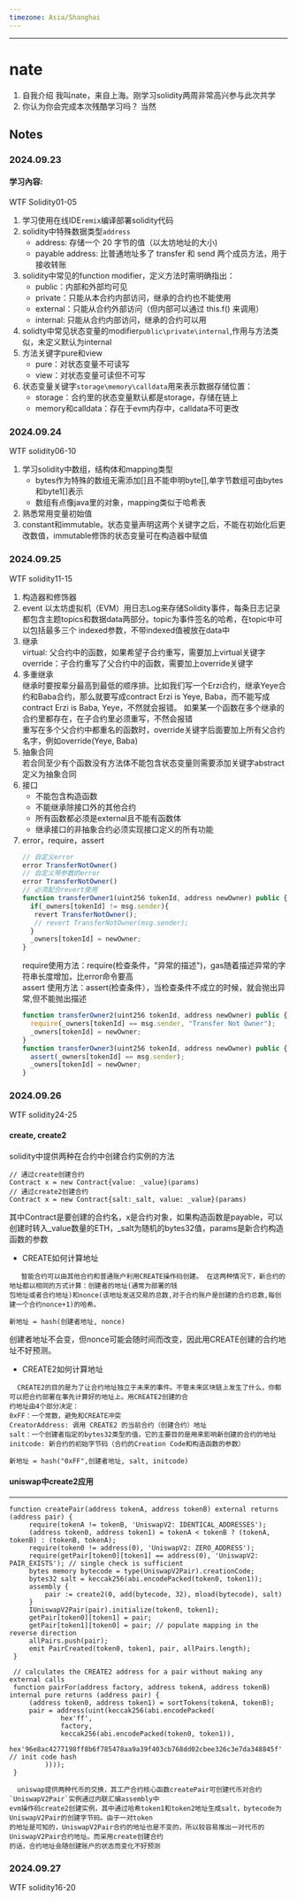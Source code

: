 ```yaml
---
timezone: Asia/Shanghai
---
```


---

# nate

1. 自我介绍
   我叫nate，来自上海。刚学习solidity两周非常高兴参与此次共学
2. 你认为你会完成本次残酷学习吗？
   当然
## Notes

<!-- Content_START -->

### 2024.09.23

#### 学习內容: 
  WTF Solidity01-05
  1. 学习使用在线IDE`remix`编译部署solidity代码
  2. solidity中特殊数据类型`address`
     - address: 存储一个 20 字节的值（以太坊地址的大小)
     - payable address: 比普通地址多了 transfer 和 send 两个成员方法，用于接收转账
  4. solidity中常见的function modifier，定义方法时需明确指出：
     - public：内部和外部均可见
     - private：只能从本合约内部访问，继承的合约也不能使用
     - external：只能从合约外部访问（但内部可以通过 this.f() 来调用）
     - internal: 只能从合约内部访问，继承的合约可以用
  5. solidty中常见状态变量的modifier`public\private\internal`,作用与方法类似，未定义默认为internal
  6. 方法关键字pure和view
     - pure：对状态变量不可读写
     - view：对状态变量可读但不可写
  7. 状态变量关键字`storage\memory\calldata`用来表示数据存储位置：
     - storage：合约里的状态变量默认都是storage，存储在链上
     - memory和calldata：存在于evm内存中，calldata不可更改 

### 2024.09.24
  WTF solidity06-10
  1. 学习solidity中数组，结构体和mapping类型
     - bytes作为特殊的数组无需添加[]且不能申明byte[],单字节数组可由bytes和byte1[]表示
     - 数组有点像java里的对象，mapping类似于哈希表
  2. 熟悉常用变量初始值
  3. constant和immutable。状态变量声明这两个关键字之后，不能在初始化后更改数值，immutable修饰的状态变量可在构造器中赋值
### 2024.09.25
  WTF solidity11-15
  1. 构造器和修饰器
  2. event
     以太坊虚拟机（EVM）用日志Log来存储Solidity事件，每条日志记录都包含主题topics和数据data两部分。topic为事件签名的哈希，在topic中可以包括最多三个
     indexed参数，不带indexed值被放在data中
  3. 继承  
     virtual: 父合约中的函数，如果希望子合约重写，需要加上virtual关键字  
     override：子合约重写了父合约中的函数，需要加上override关键字
  4. 多重继承  
     继承时要按辈分最高到最低的顺序排。比如我们写一个Erzi合约，继承Yeye合约和Baba合约，那么就要写成contract Erzi is Yeye, Baba，而不能写成contract Erzi is Baba, Yeye，不然就会报错。
     如果某一个函数在多个继承的合约里都存在，在子合约里必须重写，不然会报错  
     重写在多个父合约中都重名的函数时，override关键字后面要加上所有父合约名字，例如override(Yeye, Baba)
  5. 抽象合同  
     若合同至少有个函数没有方法体不能包含状态变量则需要添加关键字abstract定义为抽象合同
  6. 接口
     - 不能包含构造函数
     - 不能继承除接口外的其他合约
     - 所有函数都必须是external且不能有函数体
     - 继承接口的非抽象合约必须实现接口定义的所有功能
  7. error，require，assert
     ```js
     // 自定义error
     error TransferNotOwner()
     // 自定义带参数的error
     error TransferNotOwner()
     // 必须配合revert使用
     function transferOwner1(uint256 tokenId, address newOwner) public {
       if(_owners[tokenId] != msg.sender){  
        revert TransferNotOwner();  
        // revert TransferNotOwner(msg.sender);  
       }  
       _owners[tokenId] = newOwner;
     }
     ```
     require使用方法：require(检查条件，"异常的描述")，gas随着描述异常的字符串长度增加，比error命令要高  
     assert 使用方法：assert(检查条件），当检查条件不成立的时候，就会抛出异常,但不能抛出描述
     ```js
     function transferOwner2(uint256 tokenId, address newOwner) public {  
       require(_owners[tokenId] == msg.sender, "Transfer Not Owner");  
       _owners[tokenId] = newOwner;  
     }
     function transferOwner3(uint256 tokenId, address newOwner) public {  
       assert(_owners[tokenId] == msg.sender);  
       _owners[tokenId] = newOwner;  
     }
     ```
### 2024.09.26
   WTF solidity24-25
   #### create, create2  
   solidity中提供两种在合约中创建合约实例的方法
   ``` text
   // 通过create创建合约
   Contract x = new Contract{value: _value}(params)
   // 通过create2创建合约
   Contract x = new Contract{salt:_salt, value: _value}(params)
   ```
   其中Contract是要创建的合约名，x是合约对象，如果构造函数是payable，可以创建时转入_value数量的ETH，_salt为随机的bytes32值，params是新合约构造函数的参数
   - CREATE如何计算地址
``` text
   智能合约可以由其他合约和普通账户利用CREATE操作码创建。 在这两种情况下，新合约的地址都以相同的方式计算：创建者的地址(通常为部署的钱
包地址或者合约地址)和nonce(该地址发送交易的总数,对于合约账户是创建的合约总数,每创建一个合约nonce+1)的哈希。

新地址 = hash(创建者地址, nonce)
```
创建者地址不会变，但nonce可能会随时间而改变，因此用CREATE创建的合约地址不好预测。

   - CREATE2如何计算地址
``` text
  CREATE2的目的是为了让合约地址独立于未来的事件。不管未来区块链上发生了什么，你都可以把合约部署在事先计算好的地址上。用CREATE2创建的合
约地址由4个部分决定：
0xFF：一个常数，避免和CREATE冲突
CreatorAddress: 调用 CREATE2 的当前合约（创建合约）地址
salt：一个创建者指定的bytes32类型的值，它的主要目的是用来影响新创建的合约的地址
initcode: 新合约的初始字节码（合约的Creation Code和构造函数的参数）

新地址 = hash("0xFF",创建者地址, salt, initcode)
```
   #### uniswap中create2应用
   --- 
   ``` 
   function createPair(address tokenA, address tokenB) external returns (address pair) {
        require(tokenA != tokenB, 'UniswapV2: IDENTICAL_ADDRESSES');
        (address token0, address token1) = tokenA < tokenB ? (tokenA, tokenB) : (tokenB, tokenA);
        require(token0 != address(0), 'UniswapV2: ZERO_ADDRESS');
        require(getPair[token0][token1] == address(0), 'UniswapV2: PAIR_EXISTS'); // single check is sufficient
        bytes memory bytecode = type(UniswapV2Pair).creationCode;
        bytes32 salt = keccak256(abi.encodePacked(token0, token1));
        assembly {
            pair := create2(0, add(bytecode, 32), mload(bytecode), salt)
        }
        IUniswapV2Pair(pair).initialize(token0, token1);
        getPair[token0][token1] = pair;
        getPair[token1][token0] = pair; // populate mapping in the reverse direction
        allPairs.push(pair);
        emit PairCreated(token0, token1, pair, allPairs.length);
    }

    // calculates the CREATE2 address for a pair without making any external calls
    function pairFor(address factory, address tokenA, address tokenB) internal pure returns (address pair) {
        (address token0, address token1) = sortTokens(tokenA, tokenB);
        pair = address(uint(keccak256(abi.encodePacked(
                hex'ff',
                factory,
                keccak256(abi.encodePacked(token0, token1)),
                hex'96e8ac4277198ff8b6f785478aa9a39f403cb768dd02cbee326c3e7da348845f' // init code hash
            ))));
    }

     uniswap提供两种代币的交换，其工产合约核心函数createPair可创建代币对合约`UniswapV2Pair`实例通过内联汇编assembly中
   evm操作码create2创建实例，其中通过哈希token1和token2地址生成salt，bytecode为UniswapV2Pair的创建字节码。由于一对token
   的地址是可知的，UniswapV2Pair合约的地址也是不变的，所以较容易推出一对代币的UniswapV2Pair合约地址。而采用create创建合约
   的话，合约地址会随创建账户的状态而变化不好预测
   ```
### 2024.09.27
WTF solidity16-20

<!-- Content_END -->
